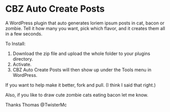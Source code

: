 CBZ Auto Create Posts
===================

A WordPress plugin that auto generates loriem ipsum posts in cat, bacon or zombie. Tell it how many you want, pick which flavor, and it creates them all in a few seconds.

To Install:

1. Download the zip file and upload the whole folder to your plugins directory.
2. Activate.
3. CBZ Auto Create Posts will then show up under the Tools menu in WordPress.

If you want to help make it better, fork and pull. (I think I said that right.)

Also, if you like to draw cute zombie cats eating bacon let me know.

Thanks
Thomas
@TwisterMc
